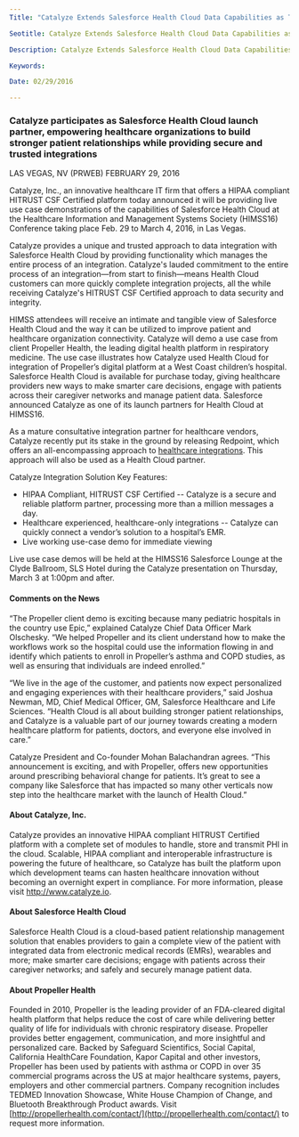 ```yaml
---
Title: "Catalyze Extends Salesforce Health Cloud Data Capabilities as Trusted Integration Partner with EHRs"

Seotitle: Catalyze Extends Salesforce Health Cloud Data Capabilities as Trusted Integration Partner with EHRs

Description: Catalyze Extends Salesforce Health Cloud Data Capabilities as Trusted Integration Partner with EHRs

Keywords: 

Date: 02/29/2016

---
```

### Catalyze participates as Salesforce Health Cloud launch partner, empowering healthcare organizations to build stronger patient relationships while providing secure and trusted integrations

LAS VEGAS, NV (PRWEB) FEBRUARY 29, 2016

Catalyze, Inc., an innovative healthcare IT firm that offers a HIPAA compliant HITRUST CSF Certified platform today announced it will be providing live use case demonstrations of the capabilities of Salesforce Health Cloud at the Healthcare Information and Management Systems Society (HIMSS16) Conference taking place Feb. 29 to March 4, 2016, in Las Vegas.

Catalyze provides a unique and trusted approach to data integration with Salesforce Health Cloud by providing functionality which manages the entire process of an integration. Catalyze's lauded commitment to the entire process of an integration—from start to finish—means Health Cloud customers can more quickly complete integration projects, all the while receiving Catalyze's HITRUST CSF Certified approach to data security and integrity.

HIMSS attendees will receive an intimate and tangible view of Salesforce Health Cloud and the way it can be utilized to improve patient and healthcare organization connectivity. Catalyze will demo a use case from client Propeller Health, the leading digital health platform in respiratory medicine. The use case illustrates how Catalyze used Health Cloud for integration of Propeller’s digital platform at a West Coast children’s hospital. Salesforce Health Cloud is available for purchase today, giving healthcare providers new ways to make smarter care decisions, engage with patients across their caregiver networks and manage patient data. Salesforce announced Catalyze as one of its launch partners for Health Cloud at HIMSS16.

As a mature consultative integration partner for healthcare vendors, Catalyze recently put its stake in the ground by releasing Redpoint, which offers an all-encompassing approach to [healthcare integrations](https://catalyze.io/redpoint). This approach will also be used as a Health Cloud partner.

Catalyze Integration Solution Key Features: 

* HIPAA Compliant, HITRUST CSF Certified -- Catalyze is a secure and reliable platform partner, processing more than a million messages a day. 
* Healthcare experienced, healthcare-only integrations -- Catalyze can quickly connect a vendor’s solution to a hospital’s EMR. 
* Live working use-case demo for immediate viewing

Live use case demos will be held at the HIMSS16 Salesforce Lounge at the Clyde Ballroom, SLS Hotel during the Catalyze presentation on Thursday, March 3 at 1:00pm and after.

#### Comments on the News 

“The Propeller client demo is exciting because many pediatric hospitals in the country use Epic,” explained Catalyze Chief Data Officer Mark Olschesky. “We helped Propeller and its client understand how to make the workflows work so the hospital could use the information flowing in and identify which patients to enroll in Propeller’s asthma and COPD studies, as well as ensuring that individuals are indeed enrolled.”

“We live in the age of the customer, and patients now expect personalized and engaging experiences with their healthcare providers,” said Joshua Newman, MD, Chief Medical Officer, GM, Salesforce Healthcare and Life Sciences. “Health Cloud is all about building stronger patient relationships, and Catalyze is a valuable part of our journey towards creating a modern healthcare platform for patients, doctors, and everyone else involved in care.”

Catalyze President and Co-founder Mohan Balachandran agrees. “This announcement is exciting, and with Propeller, offers new opportunities around prescribing behavioral change for patients. It’s great to see a company like Salesforce that has impacted so many other verticals now step into the healthcare market with the launch of Health Cloud.”

#### About Catalyze, Inc. 

Catalyze provides an innovative HIPAA compliant HITRUST Certified platform with a complete set of modules to handle, store and transmit PHI in the cloud. Scalable, HIPAA compliant and interoperable infrastructure is powering the future of healthcare, so Catalyze has built the platform upon which development teams can hasten healthcare innovation without becoming an overnight expert in compliance. For more information, please visit http://www.catalyze.io.

#### About Salesforce Health Cloud 

Salesforce Health Cloud is a cloud-based patient relationship management solution that enables providers to gain a complete view of the patient with integrated data from electronic medical records (EMRs), wearables and more; make smarter care decisions; engage with patients across their caregiver networks; and safely and securely manage patient data.

#### About Propeller Health 

Founded in 2010, Propeller is the leading provider of an FDA-cleared digital health platform that helps reduce the cost of care while delivering better quality of life for individuals with chronic respiratory disease. Propeller provides better engagement, communication, and more insightful and personalized care. Backed by Safeguard Scientifics, Social Capital, California HealthCare Foundation, Kapor Capital and other investors, Propeller has been used by patients with asthma or COPD in over 35 commercial programs across the US at major healthcare systems, payers, employers and other commercial partners. Company recognition includes TEDMED Innovation Showcase, White House Champion of Change, and Bluetooth Breakthrough Product awards. Visit [http://propellerhealth.com/contact/](http://propellerhealth.com/contact/) to request more information.
